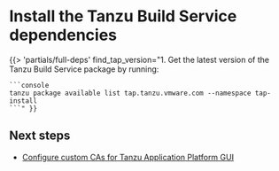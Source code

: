 # Install the Tanzu Build Service dependencies

<!-- The below partial is in the docs-tap/partials directory -->

{{> 'partials/full-deps' find_tap_version="1. Get the latest version of the Tanzu Build Service package by running:

    ```console
    tanzu package available list tap.tanzu.vmware.com --namespace tap-install
    ```" }}

## <a id='next-steps'></a>Next steps

- [Configure custom CAs for Tanzu Application Platform GUI](tap-gui-non-standard-certs-offline.hbs.md)
